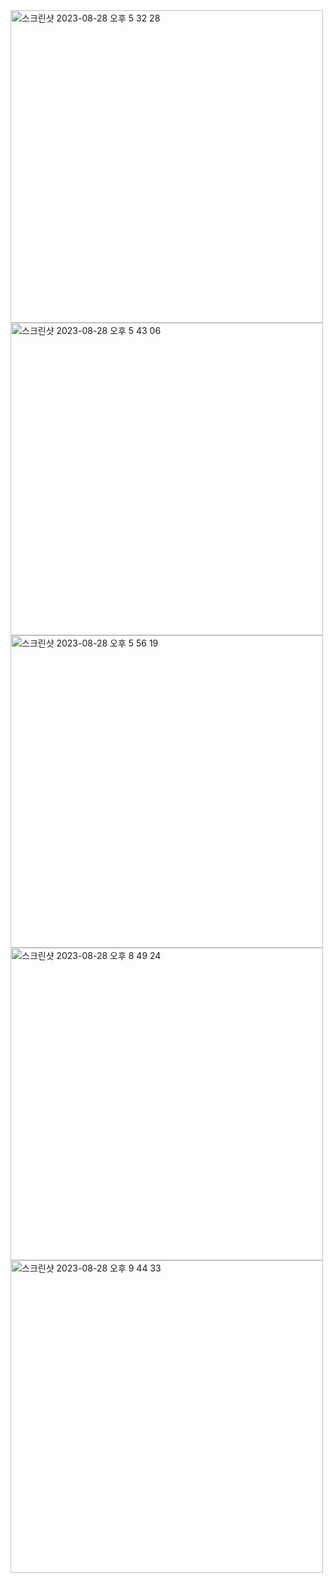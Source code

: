 <img width="500" alt="스크린샷 2023-08-28 오후 5 32 28" src="https://github.com/EUN-HA-CHOI/ForeverPet/assets/97012561/59f9e44a-883a-4c47-aa0c-487c3c5cf53f">     
    
<img width="500" alt="스크린샷 2023-08-28 오후 5 43 06" src="https://github.com/EUN-HA-CHOI/ForeverPet/assets/97012561/e861f41d-965a-47eb-9973-eef882696e92">     

      
<img width="500" alt="스크린샷 2023-08-28 오후 5 56 19" src="https://github.com/EUN-HA-CHOI/ForeverPet/assets/97012561/79739b42-1b2b-4321-b68a-5ce1350d9832">        

       
<img width="500" alt="스크린샷 2023-08-28 오후 8 49 24" src="https://github.com/EUN-HA-CHOI/ForeverPet/assets/97012561/f1f051e6-77c9-4b77-8d7d-585c66888699">       

      
<img width="500" alt="스크린샷 2023-08-28 오후 9 44 33" src="https://github.com/EUN-HA-CHOI/ForeverPet/assets/97012561/e2eb240f-2a42-4767-b218-fbfc663db813">       
